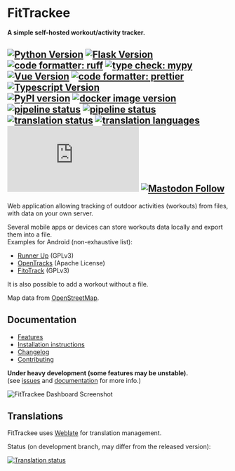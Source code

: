 # FitTrackee
**A simple self-hosted workout/activity tracker.**  


[![Python Version](https://img.shields.io/pypi/pyversions/fittrackee.svg)](https://python.org)
[![Flask Version](https://img.shields.io/badge/flask-3.1-brightgreen.svg)](http://flask.pocoo.org/) 
[![code formatter: ruff](https://img.shields.io/badge/code%20formatter-ruff-d7ff64)](https://docs.astral.sh/ruff/) 
[![type check: mypy](https://img.shields.io/badge/type%20check-mypy-blue)](http://mypy-lang.org/)  
[![Vue Version](https://img.shields.io/badge/vue-3.5-brightgreen.svg)](https://v3.vuejs.org/) 
[![code formatter: prettier](https://img.shields.io/badge/code%20formatter-prettier-ff69b4.svg)](https://github.com/prettier/prettier) 
[![Typescript Version](https://img.shields.io/npm/types/typescript)](https://www.typescriptlang.org/)  
[![PyPI version](https://img.shields.io/pypi/v/fittrackee?logo=pypi)](https://pypi.org/project/fittrackee/) [![docker image version](https://img.shields.io/docker/v/fittrackee/fittrackee?logo=docker)](https://hub.docker.com/r/fittrackee/fittrackee)  
[![pipeline status](https://github.com/SamR1/FitTrackee/actions/workflows/.tests-and-publish-python.yml/badge.svg)](https://github.com/SamR1/FitTrackee/actions/workflows/.tests-and-publish-python.yml)
[![pipeline status](https://github.com/SamR1/FitTrackee/actions/workflows/.tests-javascript.yml/badge.svg)](https://github.com/SamR1/FitTrackee/actions/workflows/.tests-javascript.yml)  
[![translation status](https://hosted.weblate.org/widgets/fittrackee/-/svg-badge.svg)](https://hosted.weblate.org/engage/fittrackee/)
[![translation languages](https://hosted.weblate.org/widget/fittrackee/language-badge.svg)](https://hosted.weblate.org/engage/fittrackee/)   
[![Matrix](https://img.shields.io/matrix/fittrackee%3Amatrix.org?logo=matrix)](https://matrix.to/#/#fittrackee:matrix.org)
[![Mastodon Follow](https://img.shields.io/mastodon/follow/109270806934115805?domain=fosstodon.org)](https://fosstodon.org/@FitTrackee)  
---

Web application allowing tracking of outdoor activities (workouts) from files, \
with data on your own server.  

Several mobile apps or devices can store workouts data locally and export them into a file.  
Examples for Android (non-exhaustive list):  
* [Runner Up](https://github.com/jonasoreland/runnerup) (GPLv3)  
* [OpenTracks](https://github.com/OpenTracksApp/OpenTracks) (Apache License)  
* [FitoTrack](https://codeberg.org/jannis/FitoTrack) (GPLv3)  

It is also possible to add a workout without a file.

Map data from [OpenStreetMap](https://www.openstreetmap.org).  

## Documentation

- [Features](https://docs.fittrackee.org/en/features.html)
- [Installation instructions](https://docs.fittrackee.org/en/installation.html)
- [Changelog](https://docs.fittrackee.org/en/changelog.html)
- [Contributing](CONTRIBUTING.md)

**Under heavy development (some features may be unstable).**  
(see [issues](https://github.com/SamR1/FitTrackee/issues) and [documentation](https://docs.fittrackee.org) for more info.)  

![FitTrackee Dashboard Screenshot](https://docs.fittrackee.org/en/_images/dashboard.png)

## Translations

FitTrackee uses [Weblate](https://hosted.weblate.org/engage/fittrackee/) for translation management.

Status (on development branch, may differ from the released version):

[![Translation status](https://hosted.weblate.org/widget/fittrackee/multi-auto.svg)](https://hosted.weblate.org/engage/fittrackee/)
